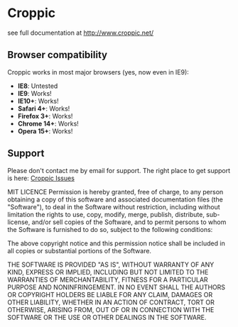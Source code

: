 Croppic
=======

see full documentation at http://www.croppic.net/

Browser compatibility
---------------------

Croppic works in most major browsers (yes, now even in IE9):

- **IE8**: Untested
- **IE9**: Works!
- **IE10+**: Works!
- **Safari 4+**: Works!
- **Firefox 3+**: Works!
- **Chrome 14+**: Works!
- **Opera 15+**: Works!

Support
-------

Please don't contact me by email for support. The right place to get support is here:
[Croppic Issues](https://github.com/sconsult/croppic/issues) 


MIT LICENCE
Permission is hereby granted, free of charge, to any person obtaining
a copy of this software and associated documentation files (the
"Software"), to deal in the Software without restriction, including
without limitation the rights to use, copy, modify, merge, publish,
distribute, sub-license, and/or sell copies of the Software, and to
permit persons to whom the Software is furnished to do so, subject to
the following conditions:

The above copyright notice and this permission notice shall be
included in all copies or substantial portions of the Software.

THE SOFTWARE IS PROVIDED "AS IS", WITHOUT WARRANTY OF ANY KIND,
EXPRESS OR IMPLIED, INCLUDING BUT NOT LIMITED TO THE WARRANTIES OF
MERCHANTABILITY, FITNESS FOR A PARTICULAR PURPOSE AND
NONINFRINGEMENT. IN NO EVENT SHALL THE AUTHORS OR COPYRIGHT HOLDERS BE
LIABLE FOR ANY CLAIM, DAMAGES OR OTHER LIABILITY, WHETHER IN AN ACTION
OF CONTRACT, TORT OR OTHERWISE, ARISING FROM, OUT OF OR IN CONNECTION
WITH THE SOFTWARE OR THE USE OR OTHER DEALINGS IN THE SOFTWARE.
